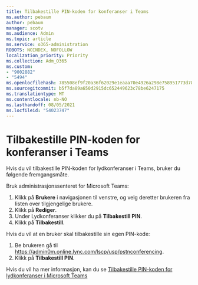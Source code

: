```yaml
---
title: Tilbakestille PIN-koden for konferanser i Teams
ms.author: pebaum
author: pebaum
manager: scotv
ms.audience: Admin
ms.topic: article
ms.service: o365-administration
ROBOTS: NOINDEX, NOFOLLOW
localization_priority: Priority
ms.collection: Adm_O365
ms.custom:
- "9002882"
- "5494"
ms.openlocfilehash: 785508ef9f20a36f62029e1eaaa70e4926a298e758951773d78ceef76ba80ae7
ms.sourcegitcommit: b5f7da89a650d2915dc652449623c78be6247175
ms.translationtype: MT
ms.contentlocale: nb-NO
ms.lasthandoff: 08/05/2021
ms.locfileid: "54023747"
---
```

# <a name="reset-conferencing-pin-in-teams"></a>Tilbakestille PIN-koden for konferanser i Teams

Hvis du vil tilbakestille PIN-koden for lydkonferanser i Teams, bruker du følgende fremgangsmåte.  

Bruk administrasjonssenteret for Microsoft Teams:

1. Klikk på **Brukere** i navigasjonen til venstre, og velg deretter brukeren fra listen over tilgjengelige brukere.
2. Klikk på **Rediger**.
3. Under Lydkonferanser klikker du på **Tilbakestill PIN**.
4. Klikk på **Tilbakestill**.

Hvis du vil at en bruker skal tilbakestille sin egen PIN-kode:
1. Be brukeren gå til https://admin0m.online.lync.com/lscp/usp/pstnconferencing.
2. Klikk på **Tilbakestill PIN**.

Hvis du vil ha mer informasjon, kan du se [Tilbakestille PIN-koden for lydkonferanser i Microsoft Teams](https://docs.microsoft.com/microsoftteams/reset-the-audio-conferencing-pin-in-teams)
